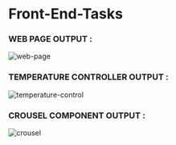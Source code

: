 # Front-End-Tasks

### WEB PAGE OUTPUT :
![web-page](https://user-images.githubusercontent.com/96337905/203055582-d3ec3cb7-7180-4bc8-b97c-d04ec8567bb8.png)

### TEMPERATURE CONTROLLER OUTPUT :
![temperature-control](https://user-images.githubusercontent.com/96337905/203055970-2025889a-0864-4742-900d-59541e1a4619.png)

### CROUSEL COMPONENT OUTPUT :
![crousel](https://user-images.githubusercontent.com/96337905/203056061-5ceb4fc2-8963-4543-8d43-d183f3b444cb.png)

